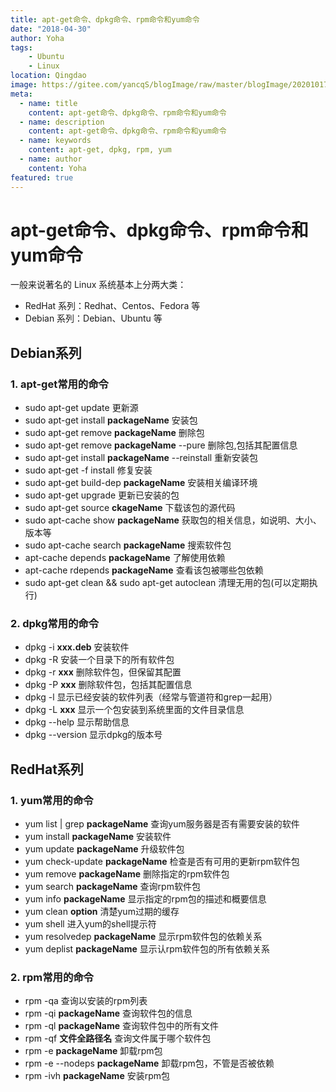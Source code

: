 ```yaml
---
title: apt-get命令、dpkg命令、rpm命令和yum命令
date: "2018-04-30"
author: Yoha
tags:
    - Ubuntu
    - Linux
location: Qingdao
image: https://gitee.com/yancqS/blogImage/raw/master/blogImage/20201017234336.png
meta:
  - name: title
    content: apt-get命令、dpkg命令、rpm命令和yum命令
  - name: description
    content: apt-get命令、dpkg命令、rpm命令和yum命令
  - name: keywords
    content: apt-get, dpkg, rpm, yum
  - name: author
    content: Yoha
featured: true
---
```

# apt-get命令、dpkg命令、rpm命令和yum命令

一般来说著名的 Linux 系统基本上分两大类：

- RedHat 系列：Redhat、Centos、Fedora 等
- Debian 系列：Debian、Ubuntu 等

## Debian系列

### 1. apt-get常用的命令

- sudo apt-get update   更新源
- sudo apt-get install **packageName**  安装包
- sudo apt-get remove **packageName**   删除包
- sudo apt-get remove **packageName** --pure    删除包,包括其配置信息
- sudo apt-get install **packageName** --reinstall  重新安装包
- sudo apt-get -f install   修复安装
- sudo apt-get build-dep **packageName**    安装相关编译环境
- sudo apt-get upgrade  更新已安装的包
- sudo apt-get source **ckageName** 下载该包的源代码
- sudo apt-cache show **packageName**   获取包的相关信息，如说明、大小、版本等
- sudo apt-cache search **packageName** 搜索软件包
- apt-cache depends **packageName** 了解使用依赖
- apt-cache rdepends **packageName**    查看该包被哪些包依赖
- sudo apt-get clean && sudo apt-get autoclean  清理无用的包(可以定期执行)

### 2. dpkg常用的命令

- dpkg -i **xxx.deb**   安装软件
- dpkg -R   安装一个目录下的所有软件包
- dpkg -r **xxx**   删除软件包，但保留其配置
- dpkg -P **xxx**   删除软件包，包括其配置信息
- dpkg -l   显示已经安装的软件列表（经常与管道符和grep一起用）
- dpkg -L **xxx**   显示一个包安装到系统里面的文件目录信息
- dpkg --help   显示帮助信息
- dpkg --version    显示dpkg的版本号

## RedHat系列

### 1. yum常用的命令

- yum list \| grep **packageName** 查询yum服务器是否有需要安装的软件
- yum install **packageName** 安装软件
- yum update **packageName** 升级软件包
- yum check-update **packageName** 检查是否有可用的更新rpm软件包
- yum remove **packageName**    删除指定的rpm软件包
- yum search **packageName**    查询rpm软件包
- yum info **packageName** 显示指定的rpm包的描述和概要信息
- yum clean **option** 清楚yum过期的缓存
- yum shell 进入yum的shell提示符
- yum resolvedep **packageName**    显示rpm软件包的依赖关系
- yum deplist **packageName**   显示认rpm软件包的所有依赖关系

### 2. rpm常用的命令

- rpm -qa   查询以安装的rpm列表
- rpm -qi **packageName**  查询软件包的信息
- rpm -ql **packageName** 查询软件包中的所有文件
- rpm -qf **文件全路径名**  查询文件属于哪个软件包
- rpm -e **packageName** 卸载rpm包
- rpm -e --nodeps **packageName**   卸载rpm包，不管是否被依赖
- rpm -ivh **packageName** 安装rpm包


<comment />